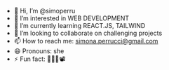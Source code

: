 - 👋 Hi, I’m @simoperru
- 👀 I’m interested in WEB DEVELOPMENT
- 🌱 I’m currently learning REACT.JS, TAILWIND
- 💞️ I’m looking to collaborate on challenging projects
- 📫 How to reach me: simona.perrucci@gmail.com
- 😄 Pronouns: she
- ⚡ Fun fact: 🤖🌾🥟📽️

<!---
simoperru/simoperru is a ✨ special ✨ repository because its `README.md` (this file) appears on your GitHub profile.
You can click the Preview link to take a look at your changes.
--->
